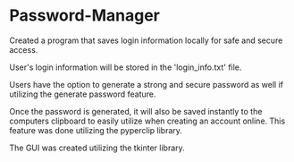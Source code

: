 # Password-Manager
Created a program that saves login information locally for safe and secure access. 

User's login information will be stored in the 'login_info.txt' file. 

Users have the option to generate a strong and secure password as well if utilizing the generate password feature. 

Once the password is generated, it will also be saved instantly to the computers clipboard to easily utilize when creating an account online. 
This feature was done utilizing the pyperclip library. 

The GUI was created utilizing the tkinter library.
